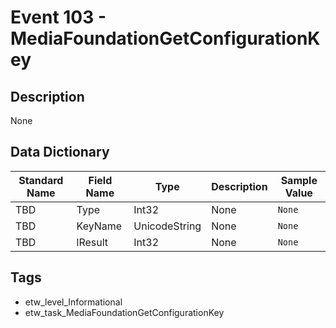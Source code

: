 # Event 103 - MediaFoundationGetConfigurationKey

## Description
None

## Data Dictionary
|Standard Name|Field Name|Type|Description|Sample Value|
|---|---|---|---|---|
|TBD|Type|Int32|None|`None`|
|TBD|KeyName|UnicodeString|None|`None`|
|TBD|lResult|Int32|None|`None`|

## Tags
* etw_level_Informational
* etw_task_MediaFoundationGetConfigurationKey